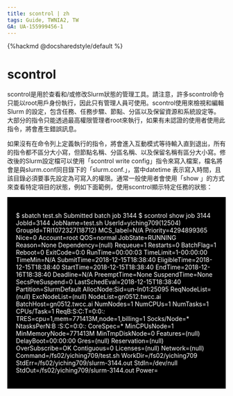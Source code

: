 ```yaml
---
title: scontrol | zh
tags: Guide, TWNIA2, TW
GA: UA-155999456-1
---
```


{%hackmd @docsharedstyle/default %}

# scontrol

scontrol是用於查看和/或修改Slurm狀態的管理工具。請注意，許多scontrol命令只能以root用戶身份執行，因此只有管理人員可使用。scontrol使用來檢視和編輯Slurm 的設定，包含任務、任務步驟、節點、分區以及保留資源和系統設定等。大部分的指令只能透過最高權限管理者root來執行，如果有未認證的使用者使用此指令，將會產生錯誤訊息。

如果沒有在命令列上定義執行的指令，將會進入互動模式等待輸入直到退出，所有的指令都不區分大小寫，但節點名稱、分區名稱、以及保留名稱有區分大小寫。修改後的Slurm設定檔可以使用「scontrol write config」指令來寫入檔案，檔名將會是與slurm.conf同目錄下的「slurm.conf.<datetime>」，當中datetime 表示寫入時間，且該目錄必須要事先設定為可寫入的權限。通常一般使用者會使用「show <ENTITY> <ID>」的方式來查看特定項目的狀態，例如下面範例，使用scontrol顯示特定任務的狀態：

<div style="background-color:black;color:white;padding:20px;">

$ sbatch test.sh 
Submitted batch job 3144
$ scontrol show job 3144
JobId=3144 JobName=test.sh
   UserId=yiching709(12504) GroupId=TRI1072327(18712) MCS_label=N/A
   Priority=4294899365 Nice=0 Account=root QOS=normal
   JobState=RUNNING Reason=None Dependency=(null)
   Requeue=1 Restarts=0 BatchFlag=1 Reboot=0 ExitCode=0:0
   RunTime=00:00:03 TimeLimit=1-00:00:00 TimeMin=N/A
   SubmitTime=2018-12-15T18:38:40 EligibleTime=2018-12-15T18:38:40
   StartTime=2018-12-15T18:38:40 EndTime=2018-12-16T18:38:40 Deadline=N/A
   PreemptTime=None SuspendTime=None SecsPreSuspend=0
   LastSchedEval=2018-12-15T18:38:40
   Partition=SlurmDefault AllocNode:Sid=un-ln01:25095
   ReqNodeList=(null) ExcNodeList=(null)
   NodeList=gn0512.twcc.ai
   BatchHost=gn0512.twcc.ai
   NumNodes=1 NumCPUs=1 NumTasks=1 CPUs/Task=1 ReqB:S:C:T=0:0:*:*
   TRES=cpu=1,mem=771413M,node=1,billing=1
   Socks/Node=* NtasksPerN:B :S:C=0:0:*:* CoreSpec=*
   MinCPUsNode=1 MinMemoryNode=771413M MinTmpDiskNode=0
   Features=(null) DelayBoot=00:00:00
   Gres=(null) Reservation=(null)
   OverSubscribe=OK Contiguous=0 Licenses=(null) Network=(null)
   Command=/fs02/yiching709/test.sh
   WorkDir=/fs02/yiching709
   StdErr=/fs02/yiching709/slurm-3144.out
   StdIn=/dev/null
   StdOut=/fs02/yiching709/slurm-3144.out
   Power=

</div>